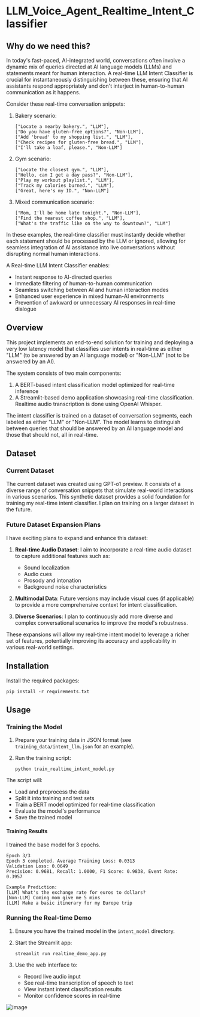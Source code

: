 # LLM_Voice_Agent_Realtime_Intent_Classifier

## Why do we need this?

In today's fast-paced, AI-integrated world, conversations often involve a dynamic mix of queries directed at AI language models (LLMs) and statements meant for human interaction. A real-time LLM Intent Classifier is crucial for instantaneously distinguishing between these, ensuring that AI assistants respond appropriately and don't interject in human-to-human communication as it happens.

Consider these real-time conversation snippets:

1. Bakery scenario:
   ```
   ["Locate a nearby bakery.", "LLM"],
   ["Do you have gluten-free options?", "Non-LLM"],
   ["Add 'bread' to my shopping list.", "LLM"],
   ["Check recipes for gluten-free bread.", "LLM"],
   ["I'll take a loaf, please.", "Non-LLM"]
   ```

2. Gym scenario:
   ```
   ["Locate the closest gym.", "LLM"],
   ["Hello, can I get a day pass?", "Non-LLM"],
   ["Play my workout playlist.", "LLM"],
   ["Track my calories burned.", "LLM"],
   ["Great, here's my ID.", "Non-LLM"]
   ```

3. Mixed communication scenario:
   ```
   ["Mom, I'll be home late tonight.", "Non-LLM"],
   ["Find the nearest coffee shop.", "LLM"],
   ["What's the traffic like on the way to downtown?", "LLM"]
   ```

In these examples, the real-time classifier must instantly decide whether each statement should be processed by the LLM or ignored, allowing for seamless integration of AI assistance into live conversations without disrupting normal human interactions.

A Real-time LLM Intent Classifier enables:
- Instant response to AI-directed queries
- Immediate filtering of human-to-human communication
- Seamless switching between AI and human interaction modes
- Enhanced user experience in mixed human-AI environments
- Prevention of awkward or unnecessary AI responses in real-time dialogue


## Overview

This project implements an end-to-end solution for training and deploying a very low latency model that classifies user intents in real-time as either "LLM" (to be answered by an AI language model) or "Non-LLM" (not to be answered by an AI).

The system consists of two main components:

1. A BERT-based intent classification model optimized for real-time inference
2. A Streamlit-based demo application showcasing real-time classification. Realtime audio transcription is done using OpenAI Whisper.

The intent classifier is trained on a dataset of conversation segments, each labeled as either "LLM" or "Non-LLM". The model learns to distinguish between queries that should be answered by an AI language model and those that should not, all in real-time.

## Dataset

### Current Dataset
The current dataset was created using GPT-o1 preview. It consists of a diverse range of conversation snippets that simulate real-world interactions in various scenarios. This synthetic dataset provides a solid foundation for training my real-time intent classifier. I plan on training on a larger dataset in the future.

### Future Dataset Expansion Plans
I have exciting plans to expand and enhance this dataset:

1. **Real-time Audio Dataset**: I aim to incorporate a real-time audio dataset to capture additional features such as:
   - Sound localization
   - Audio cues
   - Prosody and intonation
   - Background noise characteristics

2. **Multimodal Data**: Future versions may include visual cues (if applicable) to provide a more comprehensive context for intent classification.

3. **Diverse Scenarios**: I plan to continuously add more diverse and complex conversational scenarios to improve the model's robustness.

These expansions will allow my real-time intent model to leverage a richer set of features, potentially improving its accuracy and applicability in various real-world settings.


## Installation

Install the required packages:
   ```
   pip install -r requirements.txt
   ```

## Usage

### Training the Model

1. Prepare your training data in JSON format (see `training_data/intent_llm.json` for an example).
2. Run the training script:
   
   ```
   python train_realtime_intent_model.py
   ```

The script will:
- Load and preprocess the data
- Split it into training and test sets
- Train a BERT model optimized for real-time classification
- Evaluate the model's performance
- Save the trained model

#### Training Results

I trained the base model for 3 epochs.

```
Epoch 3/3
Epoch 3 completed. Average Training Loss: 0.0313
Validation Loss: 0.0649
Precision: 0.9681, Recall: 1.0000, F1 Score: 0.9838, Event Rate: 0.3957

Example Prediction:
[LLM] What's the exchange rate for euros to dollars?
[Non-LLM] Coming mom give me 5 mins
[LLM] Make a basic itinerary for my Europe trip

```


### Running the Real-time Demo

1. Ensure you have the trained model in the `intent_model` directory.
2. Start the Streamlit app:
   ```
   streamlit run realtime_demo_app.py
   ```

3. Use the web interface to:
   - Record live audio input
   - See real-time transcription of speech to text
   - View instant intent classification results
   - Monitor confidence scores in real-time
  
![image](https://github.com/user-attachments/assets/a8a08fc2-dde1-4411-83be-79cd550859d9)

